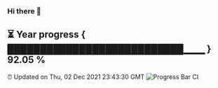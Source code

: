 ### Hi there 👋
⏳ Year progress { ███████████████████████████▁▁▁ } 92.05 %
---
⏰ Updated on Thu, 02 Dec 2021 23:43:30 GMT
![Progress Bar CI](https://github.com/liununu/liununu/workflows/Progress%20Bar%20CI/badge.svg)
